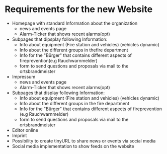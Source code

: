 # Requirements for the new Website

- Homepage with standard Information about the organization
    - news and events page
    - Alarm-Ticker that shows recent alarms(opt)
- Subpages that dipsplay following Information:
    - Info about equipment (Fire station and vehicles) (vehicles dynamic)
    - Info about the different groups in thefire department
    - Info for the "Bürger" that contains different aspects of fireprevention(e.g Rauchwarnmelder)
    - form to send questions and proposals via mail to the ortsbrandmeister
- Impressum
  - news and events page
  - Alarm-Ticker that shows recent alarms(opt)
- Subpages that display following Information:
  - Info about equipment (Fire station and vehicles) (vehicles dynamic)
  - Info about the different groups in the fire department
  - Info for the "Bürger" that contains different aspects of fireprevention (e.g Rauchwarnmelder)
  - form to send questions and proposals via mail to the ortsbrandmeister
- Editor online
- Imprint
- Possibility to create tinyURL to share news or events via social media
- Social media implementation to show feeds on the website
